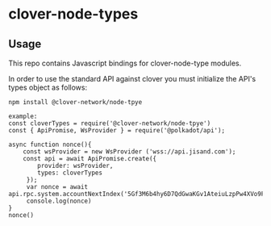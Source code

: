 # clover-node-types
## Usage
This repo contains Javascript bindings for clover-node-type modules.

In order to use the standard API against clover you must initialize the API's types object as follows:
```
npm install @clover-network/node-tpye

example:
const cloverTypes = require('@clover-network/node-tpye')
const { ApiPromise, WsProvider } = require('@polkadot/api');

async function nonce(){
    const wsProvider = new WsProvider ('wss://api.jisand.com');
    const api = await ApiPromise.create({ 
        provider: wsProvider,
        types: cloverTypes
     });
     var nonce = await api.rpc.system.accountNextIndex('5Gf3M6b4hy6D7QdGwaKGv1AteiuLzpPw4XVo9FmuHZbDG6qn');
     console.log(nonce)
}
nonce()